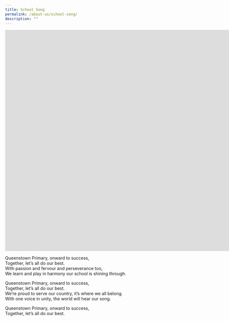 ```yaml
---
title: School Song
permalink: /about-us/school-song/
description: ""
---
```

<iframe width="1536" height="722" src="https://www.youtube.com/embed/LH7dDlmYuSE" title="QtPS School Song" frameborder="0" allow="accelerometer; autoplay; clipboard-write; encrypted-media; gyroscope; picture-in-picture" allowfullscreen=""></iframe>

Queenstown Primary, onward to success,<br>
Together, let’s all do our best.<br>
With passion and fervour and perseverance too, <br> 
We learn and play in harmony our school is shining through.<br>

Queenstown Primary, onward to success, <br>
Together, let’s all do our best. <br>
We’re proud to serve our country, it’s where we all belong. <br>
With one voice in unity, the world will hear our song. <br>

Queenstown Primary, onward to success, <br>
Together, let’s all do our best.